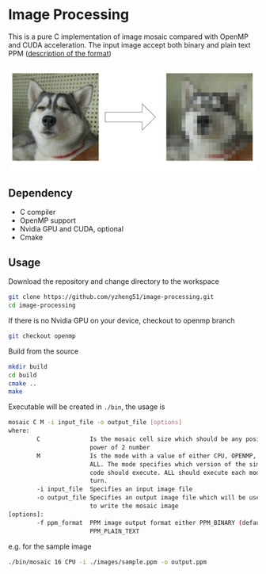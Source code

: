# Image Processing

This is a pure C implementation of image mosaic compared with OpenMP and CUDA acceleration. The input image accept both binary and plain text PPM ([description of the format](http://netpbm.sourceforge.net/doc/ppm.html))

![alt text](images/project-target.png)

## Dependency

- C compiler
- OpenMP support
- Nvidia GPU and CUDA, optional
- Cmake

## Usage

Download the repository and change directory to the workspace

```sh
git clone https://github.com/yzheng51/image-processing.git
cd image-processing
```

If there is no Nvidia GPU on your device, checkout to openmp branch

```sh
git checkout openmp
```

Build from the source

```sh
mkdir build
cd build
cmake ..
make
```

Executable will be created in `./bin`, the usage is

```sh
mosaic C M -i input_file -o output_file [options]
where:
        C              Is the mosaic cell size which should be any positive
                       power of 2 number
        M              Is the mode with a value of either CPU, OPENMP, CUDA or
                       ALL. The mode specifies which version of the simulation
                       code should execute. ALL should execute each mode in
                       turn.
        -i input_file  Specifies an input image file
        -o output_file Specifies an output image file which will be used
                       to write the mosaic image
[options]:
        -f ppm_format  PPM image output format either PPM_BINARY (default) or
                       PPM_PLAIN_TEXT
```

e.g. for the sample image

```sh
./bin/mosaic 16 CPU -i ./images/sample.ppm -o output.ppm
```
